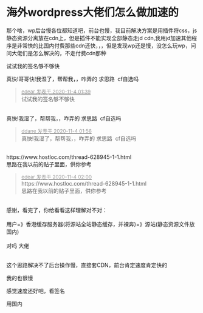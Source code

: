 # 海外wordpress大佬们怎么做加速的


那个啥，wp后台慢各位都知道吧，前台也慢，我目前解决方案是用插件将css，js静态资源分离放在cdn上，但是插件不能实现全部静态走jd cdn,我用jd加速其他程序是非常快的比国内付费那些cdn还快，，，但是发现wp还是慢，没怎么玩wp，问问大佬们是怎么解决的，不走付费cdn那种

试试我的签名够不够快

真快!哥哥快!我湿了，帮帮我，，咋弄的 求思路&nbsp;&nbsp;cf自选吗 

<div class="quote"><blockquote><font size="2"><a href="https://www.hostloc.com/forum.php?mod=redirect&amp;goto=findpost&amp;pid=9399225&amp;ptid=762113" target="_blank"><font color="#999999">edear 发表于 2020-11-4 01:39</font></a></font><br />
试试我的签名够不够快</blockquote></div><br />
真快!我湿了，帮帮我，，咋弄的 求思路&nbsp;&nbsp;cf自选吗

<div class="quote"><blockquote><font size="2"><a href="https://www.hostloc.com/forum.php?mod=redirect&amp;goto=findpost&amp;pid=9399242&amp;ptid=762113" target="_blank"><font color="#999999">ddane 发表于 2020-11-4 01:56</font></a></font><br />
真快!我湿了，帮帮我，，咋弄的 求思路&nbsp;&nbsp;cf自选吗</blockquote></div><br />
https://www.hostloc.com/thread-628945-1-1.html<br />
思路在我以前的贴子里面，供你参考

<div class="quote"><blockquote><font size="2"><a href="https://www.hostloc.com/forum.php?mod=redirect&amp;goto=findpost&amp;pid=9399245&amp;ptid=762113" target="_blank"><font color="#999999">edear 发表于 2020-11-4 02:00</font></a></font><br />
https://www.hostloc.com/thread-628945-1-1.html<br />
思路在我以前的贴子里面，供你参考</blockquote></div><br />
感谢，看完了，你给看看这样理解对不对：<br />
<br />
用户=》香港缓存服务器(将源站全站静态缓存，并裸奔)=》源站(静态资源文件放国内)<br />
<br />
对吗 大佬<br />
<br />


这个思路解决不了后台操作慢，直接套CDN，前台肯定速度肯定快的

我的也很慢

感觉速度还好吧，看签名

用国内
